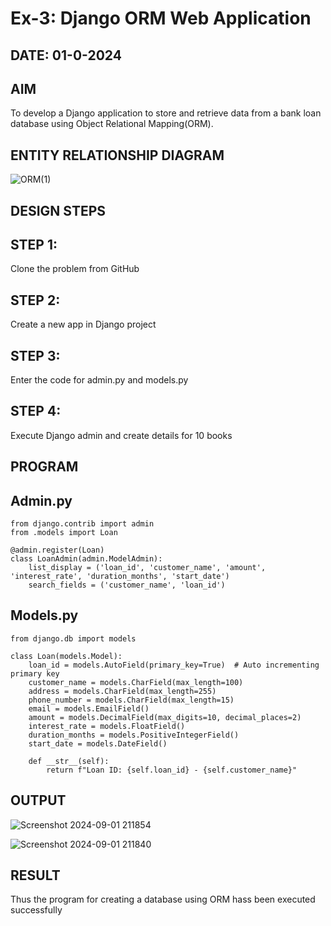 # Ex-3: Django ORM Web Application

## DATE: 01-0-2024

## AIM
To develop a Django application to store and retrieve data from a bank loan database using Object Relational Mapping(ORM).

## ENTITY RELATIONSHIP DIAGRAM

![ORM(1)](https://github.com/user-attachments/assets/7303c463-2f53-4434-86e5-632330b17617)

## DESIGN STEPS
## STEP 1:
Clone the problem from GitHub

## STEP 2:
Create a new app in Django project

## STEP 3:
Enter the code for admin.py and models.py

## STEP 4:
Execute Django admin and create details for 10 books

## PROGRAM

## Admin.py

```
from django.contrib import admin
from .models import Loan

@admin.register(Loan)
class LoanAdmin(admin.ModelAdmin):
    list_display = ('loan_id', 'customer_name', 'amount', 'interest_rate', 'duration_months', 'start_date')
    search_fields = ('customer_name', 'loan_id')
```

## Models.py

```
from django.db import models

class Loan(models.Model):
    loan_id = models.AutoField(primary_key=True)  # Auto incrementing primary key
    customer_name = models.CharField(max_length=100)
    address = models.CharField(max_length=255)
    phone_number = models.CharField(max_length=15)
    email = models.EmailField()
    amount = models.DecimalField(max_digits=10, decimal_places=2)
    interest_rate = models.FloatField()
    duration_months = models.PositiveIntegerField()
    start_date = models.DateField()

    def __str__(self):
        return f"Loan ID: {self.loan_id} - {self.customer_name}"
```

## OUTPUT

![Screenshot 2024-09-01 211854](https://github.com/user-attachments/assets/ccd126ae-3b9a-4a0a-a479-dd468b5691c7)

![Screenshot 2024-09-01 211840](https://github.com/user-attachments/assets/9c729a8b-7069-4770-b1af-72e28a5203a1)

## RESULT
Thus the program for creating a database using ORM hass been executed successfully
